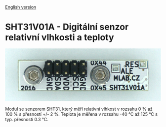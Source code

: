 
[English version](./README.md)
<!---module--->
# SHT31V01A - Digitální senzor relativní vlhkosti a teploty
<!---Emodule--->
![SHT31V01A](.//doc/img/SHT31V01A_top_big.jpg)

<!--- description --->Modul se senzorem SHT31, který měří relativní vlhkost v rozsahu 0 % až 100 % s přesností +/- 2 %. Teplota je měřena v rozsahu -40 °C až 125 °C s typ. přesností 0.3 °C.<!--- Edescription --->